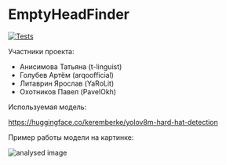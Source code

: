 # EmptyHeadFinder

[![Tests](https://github.com/YaRoLit/EmptyHeadFinder/actions/workflows/python-app.yml/badge.svg)](https://github.com/YaRoLit/EmptyHeadFinder/actions/workflows/python-app.yml)

Участники проекта:

- Анисимова Татьяна (t-linguist)
- Голубев Артём (arqoofficial)
- Литаврин Ярослав (YaRoLit)
- Охотников Павел (PavelOkh)

Используемая модель:

https://huggingface.co/keremberke/yolov8m-hard-hat-detection

Пример работы модели на картинке:

<img src = 'https://github.com/YaRoLit/EmptyHeadFinder/tree/main/images/stroiteli_analysed.jpg' alt = 'analysed image' align='left'/>
